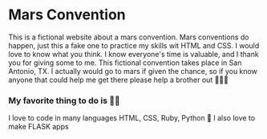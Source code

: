 # Mars Convention
This is a fictional website about a mars convention. Mars conventions do happen, just this a fake one to practice my  skills wit HTML and CSS. I would love to know what you think. I know everyone's time is valuable, and I thank you for giving some to me. This fictional convention takes place in San Antonio, TX. I actually would go to mars if given the chance, so if you know anyone that could help me get there please help a brother out 🤣😂🤣
### My favorite thing to do is 👨‍💻
I love to code in many languages HTML, CSS, Ruby, Python 🐍
I also love to make FLASK apps

